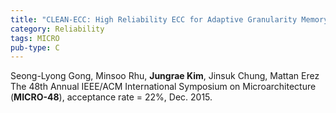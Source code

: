```yaml
---
title: "CLEAN-ECC: High Reliability ECC for Adaptive Granularity Memory System"
category: Reliability
tags: MICRO
pub-type: C
---
```


Seong-Lyong Gong, Minsoo Rhu, **Jungrae Kim**, Jinsuk Chung, Mattan Erez<br>
The 48th Annual IEEE/ACM International Symposium on Microarchitecture (**MICRO-48**), acceptance rate = 22%, Dec. 2015.


